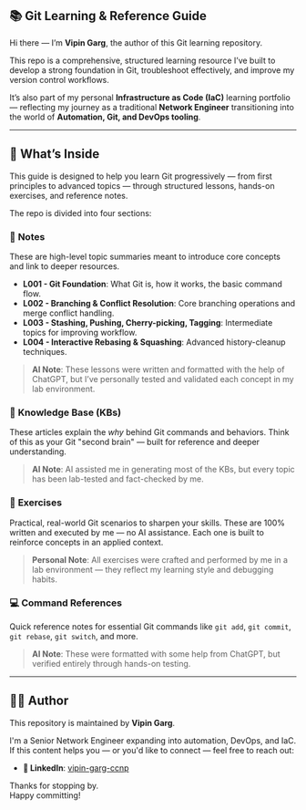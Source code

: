 ## 📚 Git Learning & Reference Guide

Hi there — I’m **Vipin Garg**, the author of this Git learning repository.

This repo is a comprehensive, structured learning resource I’ve built to develop a strong foundation in Git, troubleshoot effectively, and improve my version control workflows.

It’s also part of my personal **Infrastructure as Code (IaC)** learning portfolio — reflecting my journey as a traditional **Network Engineer** transitioning into the world of **Automation, Git, and DevOps tooling**.

---

## 📖 What’s Inside

This guide is designed to help you learn Git progressively — from first principles to advanced topics — through structured lessons, hands-on exercises, and reference notes.

The repo is divided into four sections:

### 🧪 **Notes**

These are high-level topic summaries meant to introduce core concepts and link to deeper resources. 

- **L001 - Git Foundation**: What Git is, how it works, the basic command flow.
- **L002 - Branching & Conflict Resolution**: Core branching operations and merge conflict handling.
- **L003 - Stashing, Pushing, Cherry-picking, Tagging**: Intermediate topics for improving workflow.
- **L004 - Interactive Rebasing & Squashing**: Advanced history-cleanup techniques.

> **AI Note**: These lessons were written and formatted with the help of ChatGPT, but I’ve personally tested and validated each concept in my lab environment.

### 📘 **Knowledge Base (KBs)**

These articles explain the *why* behind Git commands and behaviors. Think of this as your Git "second brain" — built for reference and deeper understanding.

> **AI Note**: AI assisted me in generating most of the KBs, but every topic has been lab-tested and fact-checked by me.

### 🧠 **Exercises**

Practical, real-world Git scenarios to sharpen your skills. These are 100% written and executed by me — no AI assistance. Each one is built to reinforce concepts in an applied context.

> **Personal Note**: All exercises were crafted and performed by me in a lab environment — they reflect my learning style and debugging habits.

### 💻 **Command References**

Quick reference notes for essential Git commands like `git add`, `git commit`, `git rebase`, `git switch`, and more.

> **AI Note**: These were formatted with some help from ChatGPT, but verified entirely through hands-on testing.

---

## 👨‍💻 Author

This repository is maintained by **Vipin Garg**.

I'm a Senior Network Engineer expanding into automation, DevOps, and IaC. If this content helps you — or you'd like to connect — feel free to reach out:

- **🔗 LinkedIn**: [vipin-garg-ccnp](https://www.linkedin.com/in/vipin-garg-ccnp/)

Thanks for stopping by.  
Happy committing!
